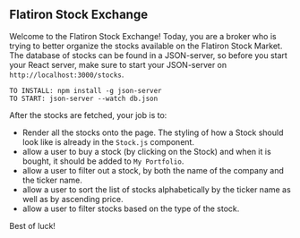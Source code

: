 ## Flatiron Stock Exchange

Welcome to the Flatiron Stock Exchange!
Today, you are a broker who is trying to better organize the stocks available on the Flatiron Stock Market.
The database of stocks can be found in a JSON-server, so before you start your React server, make sure to start your JSON-server on `http://localhost:3000/stocks`.

```
TO INSTALL: npm install -g json-server
TO START: json-server --watch db.json
```

After the stocks are fetched, your job is to:
* Render all the stocks onto the page. The styling of how a Stock should look like is already in the `Stock.js` component.
* allow a user to buy a stock (by clicking on the Stock) and when it is bought, it should be added to `My Portfolio`.
* allow a user to filter out a stock, by both the name of the company and the ticker name.
* allow a user to sort the list of stocks alphabetically by the ticker name as well as by ascending price.
* allow a user to filter stocks based on the type of the stock.

Best of luck!
